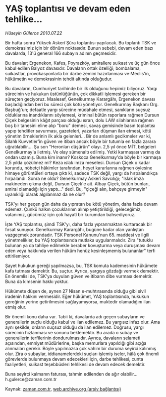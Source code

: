 # YAŞ toplantısı ve devam eden tehlike...

*Hüseyin Gülerce 2010.07.22*

<td class="columnist-detail">
<p>Bir hafta sonra Yüksek Askerî Şûra toplantısı yapılacak. Bu toplantı TSK ve demokrasimiz için bir dönüm noktasıdır. Bunun sebebi, devam eden bazı davalarda, 13'ü general 166 subayın adının geçmesidir.</p>
<p>
<div id="haberMetinDiv">
<p>Bu davalar; Ergenekon, Kafes, Poyrazköy, amirallere suikast ve üç gün önce kabul edilen Balyoz davasıdır. Davaların ortak özelliği; bombalama, suikastlar, provokasyonlarla bir darbe zemini hazırlanması ve Meclis'in, hükümetin ve demokrasinin tehdit altında olduğudur.
<p>Bu davaların, Cumhuriyet tarihinde bir ilk olduğunu hepimiz biliyoruz. Yargı sürecinin ve hukukun üstünlüğünün, çok dikkatli işlemesi gereken bir süreçten geçiyoruz. Maalesef, Genelkurmay Karargâhı, Ergenekon davası başladığından beri bu süreci çok kötü yönetiyor. Genelkurmay Başkanı Org. Başbuğ'un; defaatle yargı sürecine müdahale etmesi, sanıkların suçsuz olduklarına inandıklarını söylemesi, kriminal bütün raporlara rağmen Dursun Çiçek belgesinin kâğıt parçası olduğu ısrarı, dolu LAW silahlarına rağmen boş bir tanesini eline alıp "boru" demesi, savaş gemisinde basın toplantısı yapıp tehditler savurması, gazeteleri, yazarları düşman ilan etmesi, kötü yönetim örneklerinin ilk akla gelenleri... Bir de anlamlı gecikmeler var ki, Silahlı Kuvvetler'in güven ve itibarı ancak böyle bir tutumla en fazla zarara uğratılabilir.... Şu son "Heronları düşürün" olayı. 2,5 yıl önce MİT, belgeleri Genelkurmay'a iletmiş. Ve olay sümenaltı edilmiş. Yetki karmaşası varmış da ondan uzamış. Buna kim inanır? Koskoca Genelkurmay'da böyle bir karmaşa 2,5 yılda çözülmez mi? Keza ıslak imza meselesi. Dursun Çiçek o kadar korundu, nöbetçi hâkimler tarafından, heyet kararlarına rağmen öylesine himaye görüntüleri ortaya çıktı ki, sadece TSK değil, yargı da hırpalandıkça hırpalandı. Sonra ne oldu? Genelkurmay Askerî Savcılığı; "Islak imza makineden çıkma değil, Dursun Çiçek'e ait. Albay Çiçek, bütün bunları, amiral olamadığı için yaptı..." dedi. Bu, "çiçeği alın, bahçeye girmeyin" uyanıklığı olarak algılanmaz da ne olur?
<p>TSK'yı her geçen gün daha da yıpratan bu kötü yönetim, daha fazla devam edemez. Çünkü halkın çocuklarının alınıp yetiştirildiği, geleceğimiz, vatanımız, gücümüz için çok hayatî bir kurumdan bahsediyoruz.
<p>İşte YAŞ toplantısı, şimdi TSK'yı, daha fazla yıpranmaktan kurtaracak bir fırsat sunuyor. Genelkurmay Karargâhı, bugüne kadar olan yanlıştan vazgeçmek zorundadır. TSK Personel Kanunu'nun 65. maddesi ve ilgili yönetmelikler, bu YAŞ toplantısında mutlaka uygulanmalıdır. Zira "tutuklu bulunan ya da tahliye edilmekle beraber kovuşturma veya duruşması devam eden veya hakkında verilen hüküm henüz kesinleşmemiş bulunanlar" terfi ettirilemiyor.
<p>Şayet hukukun gereği yapılmazsa, bu, TSK komuta kademesinin hükümete kafa tutması demektir. Bu, suçtur. Ayrıca, yargıya gözdağı vermek demektir. En önemlisi de, TSK'ya duyulan güven ve itibarın dibe vurması demektir. Buna da kimsenin hakkı yoktur.
<p>Hükümete düşen de, aynen 27 Nisan e-muhtırasında olduğu gibi sivil iradenin hakkını vermesidir. Eğer hükümet, YAŞ toplantısında, hukukun gereğinin yerine getirilmesini sağlayamıyorsa, muktedir olamadığını ilan etmiş olur.
<p>Bir önemli konu daha var. Tabii ki, davalarda adı geçen subayların ve generallerin suçlu olduğu kabul ve ilan edilemez. Bu yargısız infaz olur. Ama aynı şekilde, onların suçsuz olduğu da ilan edilemez. Doğrusu, yargı sürecinin hızlanması ve sonunu beklemektir. Bu arada o subay ve generallerin terfilerinin dondurulmasıdır. Ayrıca, davaların selameti açısından, emniyet müdürlerine, başka memurlara yapıldığı gibi açığa alınmaları gerekir. Böyle yapılmazsa çok vahim bir duruma seyirci kalınmış olur. Zira o subaylar, iddianamelerdeki suçları işlemiş iseler, hâlâ çok önemli görevlerde bulunmaya devam edecekleri için, darbe tehlikesi, cunta faaliyetleri, suikast teşebbüsleri tehlikesi de devam edecek demektir.
<p>Buna seyirci kalmanın faturası, tahmin edilenden de ağır olabilir... h.gulerce@zaman.com.tr</p></p></p></p></p></p></p></p></div>
</p>
<a href="http://web.archive.org/web/20110105225403/mailto:h.gulerce@zaman.com.tr">
</a></td>

Kaynak: [zaman.com.tr](http://zaman.com.tr/yazar.do?yazino=1007512), [web.archive.org (arşiv bağlantısı)](http://web.archive.org/web/20110105225403/http://www.zaman.com.tr/yazar.do?yazino=1007512)
